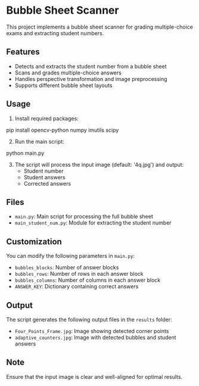 # Bubble Sheet Scanner

This project implements a bubble sheet scanner for grading multiple-choice exams and extracting student numbers.

## Features

- Detects and extracts the student number from a bubble sheet
- Scans and grades multiple-choice answers
- Handles perspective transformation and image preprocessing
- Supports different bubble sheet layouts

## Usage

1. Install required packages:


pip install opencv-python numpy imutils scipy


2. Run the main script:


python main.py


3. The script will process the input image (default: '4q.jpg') and output:
   - Student number
   - Student answers
   - Corrected answers

## Files

- `main.py`: Main script for processing the full bubble sheet
- `main_student_num.py`: Module for extracting the student number

## Customization

You can modify the following parameters in `main.py`:

- `bubbles_blocks`: Number of answer blocks
- `bubbles_rows`: Number of rows in each answer block
- `bubbles_columns`: Number of columns in each answer block
- `ANSWER_KEY`: Dictionary containing correct answers

## Output

The script generates the following output files in the `results` folder:

- `Four_Points_Frame.jpg`: Image showing detected corner points
- `adaptive_counters.jpg`: Image with detected bubbles and student answers

## Note

Ensure that the input image is clear and well-aligned for optimal results.
